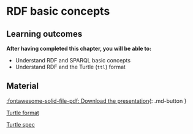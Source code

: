 # RDF basic concepts

## Learning outcomes

**After having completed this chapter, you will be able to:**

- Understand RDF and SPARQL basic concepts
- Understand RDF and the Turtle (`ttl`) format

## Material

[:fontawesome-solid-file-pdf: Download the presentation](/SPARQL_course/assets/pdf/Recon4IMD_intro_Jun_2024.pdf){: .md-button }

[Turtle format](https://en.wikipedia.org/wiki/Turtle_(syntax))

[Turtle spec](https://www.w3.org/TR/turtle/)
